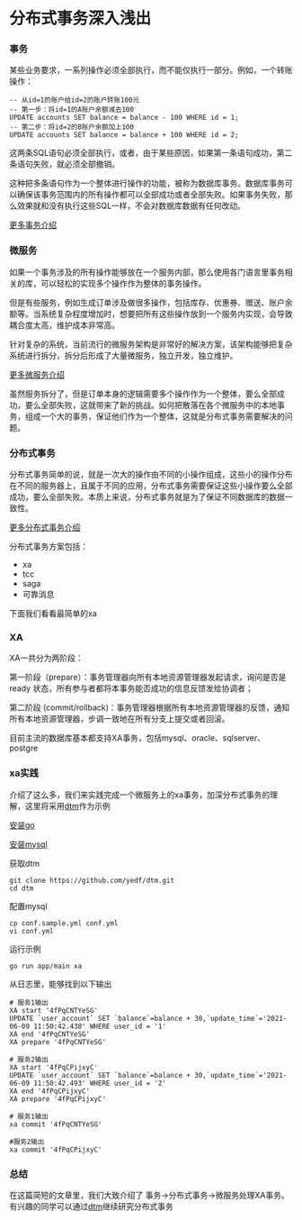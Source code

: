 # 分布式事务深入浅出
### 事务
某些业务要求，一系列操作必须全部执行，而不能仅执行一部分。例如，一个转账操作：  

```
-- 从id=1的账户给id=2的账户转账100元
-- 第一步：将id=1的A账户余额减去100
UPDATE accounts SET balance = balance - 100 WHERE id = 1;
-- 第二步：将id=2的B账户余额加上100
UPDATE accounts SET balance = balance + 100 WHERE id = 2;
```
这两条SQL语句必须全部执行，或者，由于某些原因，如果第一条语句成功，第二条语句失败，就必须全部撤销。

这种把多条语句作为一个整体进行操作的功能，被称为数据库事务。数据库事务可以确保该事务范围内的所有操作都可以全部成功或者全部失败。如果事务失败，那么效果就和没有执行这些SQL一样，不会对数据库数据有任何改动。

[更多事务介绍](https://www.liaoxuefeng.com/wiki/1177760294764384/1179611198786848)


### 微服务

如果一个事务涉及的所有操作能够放在一个服务内部，那么使用各门语言里事务相关的库，可以轻松的实现多个操作作为整体的事务操作。

但是有些服务，例如生成订单涉及做很多操作，包括库存、优惠券、赠送、账户余额等。当系统复杂程度增加时，想要把所有这些操作放到一个服务内实现，会导致耦合度太高，维护成本非常高。

针对复杂的系统，当前流行的微服务架构是非常好的解决方案，该架构能够把复杂系统进行拆分，拆分后形成了大量微服务，独立开发，独立维护。

[更多微服务介绍](https://www.zhihu.com/question/65502802)

虽然服务拆分了，但是订单本身的逻辑需要多个操作作为一个整体，要么全部成功，要么全部失败，这就带来了新的挑战。如何把散落在各个微服务中的本地事务，组成一个大的事务，保证他们作为一个整体，这就是分布式事务需要解决的问题。

### 分布式事务
分布式事务简单的说，就是一次大的操作由不同的小操作组成，这些小的操作分布在不同的服务器上，且属于不同的应用，分布式事务需要保证这些小操作要么全部成功，要么全部失败。本质上来说，分布式事务就是为了保证不同数据库的数据一致性。

[更多分布式事务介绍](https://juejin.cn/post/6844903647197806605)

分布式事务方案包括：
  * xa
  * tcc
  * saga
  * 可靠消息
  
下面我们看看最简单的xa

### XA

XA一共分为两阶段：

第一阶段（prepare）：事务管理器向所有本地资源管理器发起请求，询问是否是 ready 状态，所有参与者都将本事务能否成功的信息反馈发给协调者；

第二阶段 (commit/rollback)：事务管理器根据所有本地资源管理器的反馈，通知所有本地资源管理器，步调一致地在所有分支上提交或者回滚。

目前主流的数据库基本都支持XA事务，包括mysql、oracle、sqlserver、postgre

### xa实践

介绍了这么多，我们来实践完成一个微服务上的xa事务，加深分布式事务的理解，这里将采用[dtm](https://github.com/yedf/dtm.git)作为示例

[安装go](https://golang.org/doc/install)

[安装mysql](https://www.mysql.com/cn/)

获取dtm
```
git clone https://github.com/yedf/dtm.git
cd dtm
```
配置mysql
```
cp conf.sample.yml conf.yml
vi conf.yml
```

运行示例

```
go run app/main xa
```

从日志里，能够找到以下输出
```
# 服务1输出
XA start '4fPqCNTYeSG'
UPDATE `user_account` SET `balance`=balance + 30,`update_time`='2021-06-09 11:50:42.438' WHERE user_id = '1'
XA end '4fPqCNTYeSG'
XA prepare '4fPqCNTYeSG'

# 服务2输出
XA start '4fPqCPijxyC'
UPDATE `user_account` SET `balance`=balance + 30,`update_time`='2021-06-09 11:50:42.493' WHERE user_id = '2'
XA end '4fPqCPijxyC'
XA prepare '4fPqCPijxyC'

# 服务1输出
xa commit '4fPqCNTYeSG'

#服务2输出
xa commit '4fPqCPijxyC'
```


### 总结
在这篇简短的文章里，我们大致介绍了 事务->分布式事务->微服务处理XA事务。有兴趣的同学可以通过[dtm](https://github.com/yedf/dtm)继续研究分布式事务